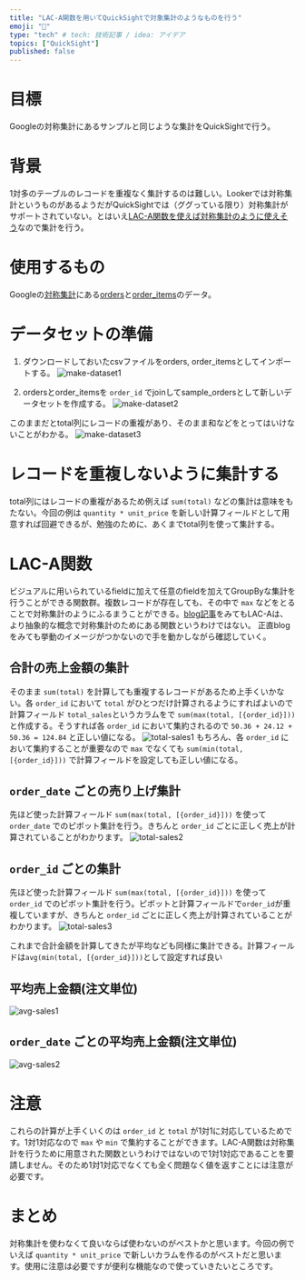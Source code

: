 ```yaml
---
title: "LAC-A関数を用いてQuickSightで対象集計のようなものを行う"
emoji: "🐙"
type: "tech" # tech: 技術記事 / idea: アイデア
topics: ["QuickSight"]
published: false
---
```


# 目標

Googleの対称集計にあるサンプルと同じような集計をQuickSightで行う。

# 背景

1対多のテーブルのレコードを重複なく集計するのは難しい。Lookerでは対称集計というものがあるようだがQuickSightでは（ググっている限り）対称集計がサポートされていない。とはいえ[LAC-A関数を使えば対称集計のように使えそう](https://aws.amazon.com/jp/blogs/news/create-advanced-insights-using-level-aware-calculations-in-amazon-quicksight/)なので集計を行う。

# 使用するもの

Googleの[対称集計](https://cloud.google.com/looker/docs/best-practices/understanding-symmetric-aggregates?hl=ja)にある[orders](/images/quicksight-sym-agg/orders.csv)と[order_items](/images/quicksight-sym-agg/order_items.csv)のデータ。

# データセットの準備

1. ダウンロードしておいたcsvファイルをorders, order_itemsとしてインポートする。
![make-dataset1](/images/quicksight-sym-agg/make-dataset1.png)

1. ordersとorder_itemsを `order_id` でjoinしてsample_ordersとして新しいデータセットを作成する。
![make-dataset2](/images/quicksight-sym-agg/make-dataset2.png)

このままだとtotal列にレコードの重複があり、そのまま和などをとってはいけないことがわかる。
![make-dataset3](/images/quicksight-sym-agg/make-dataset3.png)

# レコードを重複しないように集計する

total列にはレコードの重複があるため例えば `sum(total)` などの集計は意味をもたない。今回の例は `quantity * unit_price` を新しい計算フィールドとして用意すれば回避できるが、勉強のために、あくまでtotal列を使って集計する。

# LAC-A関数

ビジュアルに用いられているfieldに加えて任意のfieldを加えてGroupByな集計を行うことができる関数群。複数レコードが存在しても、その中で `max` などをとることで対称集計のようにふるまうことができる。[blog記事](https://aws.amazon.com/jp/blogs/news/create-advanced-insights-using-level-aware-calculations-in-amazon-quicksight/)をみてもLAC-Aは、より抽象的な概念で対称集計のためにある関数というわけではない。
正直blogをみても挙動のイメージがつかないので手を動かしながら確認していく。

## 合計の売上金額の集計

そのまま `sum(total)` を計算しても重複するレコードがあるため上手くいかない。各 `order_id` において `total` がひとつだけ計算されるようにすればよいので計算フィールド `total_sales`というカラムをで `sum(max(total, [{order_id}]))` と作成する。そうすれば各 `order_id` において集約されるので `50.36 + 24.12 + 50.36 = 124.84` と正しい値になる。
![total-sales1](/images/quicksight-sym-agg/total-sales1.png)
もちろん、各 `order_id` において集約することが重要なので `max` でなくても `sum(min(total, [{order_id}]))` で計算フィールドを設定しても正しい値になる。

## `order_date` ごとの売り上げ集計

先ほど使った計算フィールド `sum(max(total, [{order_id}]))` を使って `order_date` でのピボット集計を行う。きちんと `order_id` ごとに正しく売上が計算されていることがわかります。
![total-sales2](/images/quicksight-sym-agg/total-sales2.png)

## `order_id` ごとの集計

先ほど使った計算フィールド `sum(max(total, [{order_id}]))` を使って `order_id` でのピボット集計を行う。ピボットと計算フィールドで`order_id`が重複していますが、きちんと `order_id` ごとに正しく売上が計算されていることがわかります。
![total-sales3](/images/quicksight-sym-agg/total-sales3.png)

これまで合計金額を計算してきたが平均なども同様に集計できる。計算フィールドは`avg(min(total, [{order_id}]))`として設定すれば良い

## 平均売上金額(注文単位)
![avg-sales1](/images/quicksight-sym-agg/avg-sales1.png)

## `order_date` ごとの平均売上金額(注文単位)
![avg-sales2](/images/quicksight-sym-agg/avg-sales2.png)

# 注意

これらの計算が上手くいくのは `order_id` と `total` が1対1に対応しているためです。1対1対応なので `max` や `min` で集約することができます。LAC-A関数は対称集計を行うために用意された関数というわけではないので1対1対応であることを要請しません。そのため1対1対応でなくても全く問題なく値を返すことには注意が必要です。

# まとめ

対称集計を使わなくて良いならば使わないのがベストかと思います。今回の例でいえば `quantity * unit_price` で新しいカラムを作るのがベストだと思います。使用に注意は必要ですが便利な機能なので使っていきたいところです。
